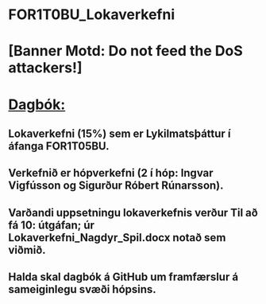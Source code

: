 # FOR1T0BU_Lokaverkefni
# [Banner Motd: Do not feed the DoS attackers!]
# [Dagbók:](https://github.com/Douchebag/-FOR1T05BU/blob/master/Dagb%C3%B3k_Lokaverkefnis.md)
## Lokaverkefni (15%) sem er Lykilmatsþáttur í áfanga FOR1T05BU.
## Verkefnið er hópverkefni (2 í hóp: Ingvar Vigfússon og Sigurður Róbert Rúnarsson).
## Varðandi uppsetningu lokaverkefnis verður Til að fá 10: útgáfan; úr Lokaverkefni_Nagdyr_Spil.docx notað sem viðmið.

## Halda skal dagbók á GitHub um framfærslur á sameiginlegu svæði hópsins.
